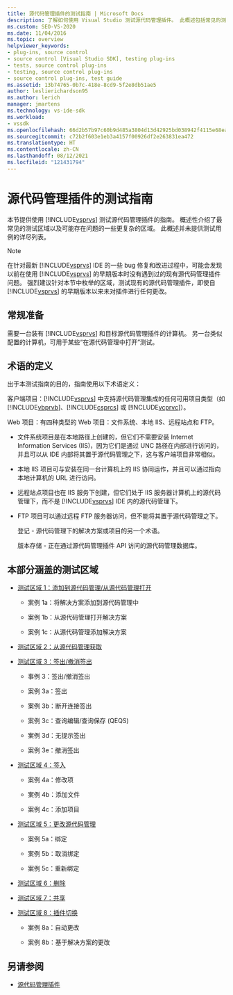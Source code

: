 ```yaml
---
title: 源代码管理插件的测试指南 | Microsoft Docs
description: 了解如何使用 Visual Studio 测试源代码管理插件。 此概述包括常见的测试区域。
ms.custom: SEO-VS-2020
ms.date: 11/04/2016
ms.topic: overview
helpviewer_keywords:
- plug-ins, source control
- source control [Visual Studio SDK], testing plug-ins
- tests, source control plug-ins
- testing, source control plug-ins
- source control plug-ins, test guide
ms.assetid: 13b74765-0b7c-418e-8cd9-5f2e8db51ae5
author: leslierichardson95
ms.author: lerich
manager: jmartens
ms.technology: vs-ide-sdk
ms.workload:
- vssdk
ms.openlocfilehash: 66d2b57b97c60b9d485a3804d13d42925bd038942f4115e68ea046e27a7958c1
ms.sourcegitcommit: c72b2f603e1eb3a4157f00926df2e263831ea472
ms.translationtype: HT
ms.contentlocale: zh-CN
ms.lasthandoff: 08/12/2021
ms.locfileid: "121431794"
---
```

# <a name="test-guide-for-source-control-plug-ins"></a>源代码管理插件的测试指南
本节提供使用 [!INCLUDE[vsprvs](../../code-quality/includes/vsprvs_md.md)] 测试源代码管理插件的指南。 概述性介绍了最常见的测试区域以及可能存在问题的一些更复杂的区域。 此概述并未提供测试用例的详尽列表。

> [!NOTE]
> 在针对最新 [!INCLUDE[vsprvs](../../code-quality/includes/vsprvs_md.md)] IDE 的一些 bug 修复和改进过程中，可能会发现以前在使用 [!INCLUDE[vsprvs](../../code-quality/includes/vsprvs_md.md)] 的早期版本时没有遇到过的现有源代码管理插件问题。 强烈建议针对本节中枚举的区域，测试现有的源代码管理插件，即使自 [!INCLUDE[vsprvs](../../code-quality/includes/vsprvs_md.md)] 的早期版本以来未对插件进行任何更改。

## <a name="common-preparation"></a>常规准备
 需要一台装有 [!INCLUDE[vsprvs](../../code-quality/includes/vsprvs_md.md)] 和目标源代码管理插件的计算机。 另一台类似配置的计算机，可用于某些“在源代码管理中打开”测试。

## <a name="definition-of-terms"></a>术语的定义
 出于本测试指南的目的，指南使用以下术语定义：

 客户端项目：[!INCLUDE[vsprvs](../../code-quality/includes/vsprvs_md.md)] 中支持源代码管理集成的任何可用项目类型（如 [!INCLUDE[vbprvb](../../code-quality/includes/vbprvb_md.md)]、[!INCLUDE[csprcs](../../data-tools/includes/csprcs_md.md)] 或 [!INCLUDE[vcprvc](../../code-quality/includes/vcprvc_md.md)]）。

 Web 项目：有四种类型的 Web 项目：文件系统、本地 IIS、远程站点和 FTP。

- 文件系统项目是在本地路径上创建的，但它们不需要安装 Internet Information Services (IIS)，因为它们是通过 UNC 路径在内部进行访问的，并且可以从 IDE 内部将其置于源代码管理之下，这与客户端项目非常相似。

- 本地 IIS 项目可与安装在同一台计算机上的 IIS 协同运作，并且可以通过指向本地计算机的 URL 进行访问。

- 远程站点项目也在 IIS 服务下创建，但它们处于 IIS 服务器计算机上的源代码管理下，而不是 [!INCLUDE[vsprvs](../../code-quality/includes/vsprvs_md.md)] IDE 内的源代码管理下。

- FTP 项目可以通过远程 FTP 服务器访问，但不能将其置于源代码管理之下。

  登记 - 源代码管理下的解决方案或项目的另一个术语。

  版本存储 - 正在通过源代码管理插件 API 访问的源代码管理数据库。

## <a name="test-areas-covered-in-this-section"></a>本部分涵盖的测试区域

- [测试区域 1：添加到源代码管理/从源代码管理打开](../../extensibility/internals/test-area-1-add-to-open-from-source-control.md)

  - 案例 1a：将解决方案添加到源代码管理中

  - 案例 1b：从源代码管理打开解决方案

  - 案例 1c：从源代码管理添加解决方案

- [测试区域 2：从源代码管理获取](../../extensibility/internals/test-area-2-get-from-source-control.md)

- [测试区域 3：签出/撤消签出](../../extensibility/internals/test-area-3-check-out-undo-checkout.md)

  - 事例 3：签出/撤消签出

  - 案例 3a：签出

  - 案例 3b：断开连接签出

  - 案例 3c：查询编辑/查询保存 (QEQS)

  - 案例 3d：无提示签出

  - 案例 3e：撤消签出

- [测试区域 4：签入](../../extensibility/internals/test-area-4-check-in.md)

  - 案例 4a：修改项

  - 案例 4b：添加文件

  - 案例 4c：添加项目

- [测试区域 5：更改源代码管理](../../extensibility/internals/test-area-5-change-source-control.md)

  - 案例 5a：绑定

  - 案例 5b：取消绑定

  - 案例 5c：重新绑定

- [测试区域 6：删除](../../extensibility/internals/test-area-6-delete.md)

- [测试区域 7：共享](../../extensibility/internals/test-area-7-share.md)

- [测试区域 8：插件切换](../../extensibility/internals/test-area-8-plug-in-switching.md)

  - 案例 8a：自动更改

  - 案例 8b：基于解决方案的更改

## <a name="see-also"></a>另请参阅
- [源代码管理插件](../../extensibility/source-control-plug-ins.md)
